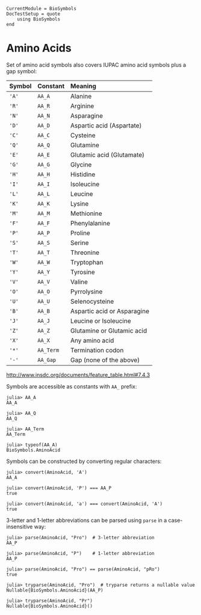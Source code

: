 ```@meta
CurrentModule = BioSymbols
DocTestSetup = quote
    using BioSymbols
end
```

Amino Acids
===========

Set of amino acid symbols also covers IUPAC amino acid symbols plus a gap
symbol:

| Symbol | Constant  | Meaning                     |
| :----- | :-------- | :-------------------------- |
| `'A'`  | `AA_A`    | Alanine                     |
| `'R'`  | `AA_R`    | Arginine                    |
| `'N'`  | `AA_N`    | Asparagine                  |
| `'D'`  | `AA_D`    | Aspartic acid (Aspartate)   |
| `'C'`  | `AA_C`    | Cysteine                    |
| `'Q'`  | `AA_Q`    | Glutamine                   |
| `'E'`  | `AA_E`    | Glutamic acid (Glutamate)   |
| `'G'`  | `AA_G`    | Glycine                     |
| `'H'`  | `AA_H`    | Histidine                   |
| `'I'`  | `AA_I`    | Isoleucine                  |
| `'L'`  | `AA_L`    | Leucine                     |
| `'K'`  | `AA_K`    | Lysine                      |
| `'M'`  | `AA_M`    | Methionine                  |
| `'F'`  | `AA_F`    | Phenylalanine               |
| `'P'`  | `AA_P`    | Proline                     |
| `'S'`  | `AA_S`    | Serine                      |
| `'T'`  | `AA_T`    | Threonine                   |
| `'W'`  | `AA_W`    | Tryptophan                  |
| `'Y'`  | `AA_Y`    | Tyrosine                    |
| `'V'`  | `AA_V`    | Valine                      |
| `'O'`  | `AA_O`    | Pyrrolysine                 |
| `'U'`  | `AA_U`    | Selenocysteine              |
| `'B'`  | `AA_B`    | Aspartic acid or Asparagine |
| `'J'`  | `AA_J`    | Leucine or Isoleucine       |
| `'Z'`  | `AA_Z`    | Glutamine or Glutamic acid  |
| `'X'`  | `AA_X`    | Any amino acid              |
| `'*'`  | `AA_Term` | Termination codon           |
| `'-'`  | `AA_Gap`  | Gap (none of the above)     |

<http://www.insdc.org/documents/feature_table.html#7.4.3>

Symbols are accessible as constants with `AA_` prefix:
```jldoctest
julia> AA_A
AA_A

julia> AA_Q
AA_Q

julia> AA_Term
AA_Term

julia> typeof(AA_A)
BioSymbols.AminoAcid

```

Symbols can be constructed by converting regular characters:
```jldoctest
julia> convert(AminoAcid, 'A')
AA_A

julia> convert(AminoAcid, 'P') === AA_P
true

julia> convert(AminoAcid, 'a') === convert(AminoAcid, 'A')
true

```

3-letter and 1-letter abbreviations can be parsed using `parse` in a
case-insensitive way:
```jldoctest
julia> parse(AminoAcid, "Pro")  # 3-letter abbreviation
AA_P

julia> parse(AminoAcid, "P")    # 1-letter abbreviation
AA_P

julia> parse(AminoAcid, "Pro") == parse(AminoAcid, "pRo")
true

julia> tryparse(AminoAcid, "Pro")  # tryparse returns a nullable value
Nullable{BioSymbols.AminoAcid}(AA_P)

julia> tryparse(AminoAcid, "Pr")
Nullable{BioSymbols.AminoAcid}()

```
